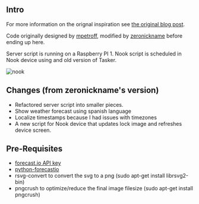 Intro
-----

For more information on the orignal inspiration see [the original blog post](http://www.mpetroff.net/archives/2012/09/14/kindle-weather-display/).

Code originally designed by [mpetroff](https://github.com/mpetroff/kindle-weather-display), modified by [zeronickname](https://github.com/zeronickname/kindle-weather-display) before ending up here.

Server script is running on a Raspberry PI 1.
Nook script is scheduled in Nook device using and old version of Tasker.

![nook](https://i.imgur.com/CGwU3L3.png "Nook weather")

Changes (from zeronickname's version)
-------

* Refactored server script into smaller pieces.
* Show weather forecast using spanish language
* Localize timestamps because I had issues with timezones
* A new script for Nook device that updates lock image and refreshes device screen.

Pre-Requisites
--------------
* [forecast.io API key](https://developer.forecast.io/)
* [python-forecastio](https://github.com/ZeevG/python-forcast.io)
* rsvg-convert to convert the svg to a png (sudo apt-get install librsvg2-bin)
* pngcrush to optimize/reduce the final image filesize (sudo apt-get install pngcrush)

